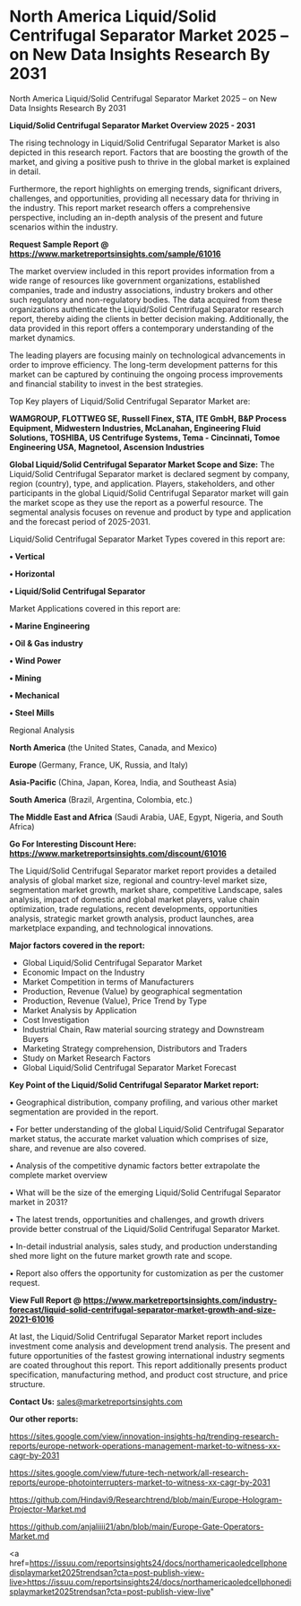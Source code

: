 # North America Liquid/Solid Centrifugal Separator Market 2025 – on New Data Insights Research By 2031
North America Liquid/Solid Centrifugal Separator Market 2025 – on New Data Insights Research By 2031

<Strong> Liquid/Solid Centrifugal Separator Market Overview 2025 - 2031</strong>

The rising technology in Liquid/Solid Centrifugal Separator Market is also depicted in this research report. Factors that are boosting the growth of the market, and giving a positive push to thrive in the global market is explained in detail.

Furthermore, the report highlights on emerging trends, significant drivers, challenges, and opportunities, providing all necessary data for thriving in the industry. This report market research offers a comprehensive perspective, including an in-depth analysis of the present and future scenarios within the industry.

<strong>Request Sample Report @ <a href=https://www.marketreportsinsights.com/sample/61016>https://www.marketreportsinsights.com/sample/61016</a></strong>

The market overview included in this report provides information from a wide range of resources like government organizations, established companies, trade and industry associations, industry brokers and other such regulatory and non-regulatory bodies. The data acquired from these organizations authenticate the Liquid/Solid Centrifugal Separator research report, thereby aiding the clients in better decision making. Additionally, the data provided in this report offers a contemporary understanding of the market dynamics.

The leading players are focusing mainly on technological advancements in order to improve efficiency. The long-term development patterns for this market can be captured by continuing the ongoing process improvements and financial stability to invest in the best strategies.

Top Key players of Liquid/Solid Centrifugal Separator Market are:

<strong>WAMGROUP, FLOTTWEG SE, Russell Finex, STA, ITE GmbH, B&P Process Equipment, Midwestern Industries, McLanahan, Engineering Fluid Solutions, TOSHIBA, US Centrifuge Systems, Tema - Cincinnati, Tomoe Engineering USA, Magnetool, Ascension Industries</strong>

<strong><b>Global Liquid/Solid Centrifugal Separator Market Scope and Size:</b></strong>
The Liquid/Solid Centrifugal Separator market is declared segment by company, region (country), type, and application. Players, stakeholders, and other participants in the global Liquid/Solid Centrifugal Separator market will gain the market scope as they use the report as a powerful resource. The segmental analysis focuses on revenue and product by type and application and the forecast period of 2025-2031.

Liquid/Solid Centrifugal Separator Market Types covered in this report are:

<strong>• Vertical

• Horizontal

• Liquid/Solid Centrifugal Separator</strong>

Market Applications covered in this report are:

<strong>• Marine Engineering

• Oil & Gas industry

• Wind Power

• Mining

• Mechanical

• Steel Mills</strong> 

Regional Analysis

<strong>North America</strong> (the United States, Canada, and Mexico)

<strong>Europe</strong> (Germany, France, UK, Russia, and Italy)

<strong>Asia-Pacific</strong> (China, Japan, Korea, India, and Southeast Asia)

<strong>South America</strong> (Brazil, Argentina, Colombia, etc.)

<strong>The Middle East and Africa</strong> (Saudi Arabia, UAE, Egypt, Nigeria, and South Africa)

<strong>Go For Interesting Discount Here: <a href=https://www.marketreportsinsights.com/discount/61016>https://www.marketreportsinsights.com/discount/61016</a></strong>

The Liquid/Solid Centrifugal Separator market report provides a detailed analysis of global market size, regional and country-level market size, segmentation market growth, market share, competitive Landscape, sales analysis, impact of domestic and global market players, value chain optimization, trade regulations, recent developments, opportunities analysis, strategic market growth analysis, product launches, area marketplace expanding, and technological innovations.

<strong><b>Major factors covered in the report:</b></strong>
<ul>
  <li>Global Liquid/Solid Centrifugal Separator Market </li>
  <li>Economic Impact on the Industry</li>
  <li>Market Competition in terms of Manufacturers</li>
  <li>Production, Revenue (Value) by geographical segmentation</li>
  <li>Production, Revenue (Value), Price Trend by Type</li>
  <li>Market Analysis by Application</li>
  <li>Cost Investigation</li>
  <li>Industrial Chain, Raw material sourcing strategy and Downstream Buyers</li>
  <li>Marketing Strategy comprehension, Distributors and Traders</li>
  <li>Study on Market Research Factors</li>
  <li>Global Liquid/Solid Centrifugal Separator Market Forecast</li>
</ul>

<strong><b>Key Point of the Liquid/Solid Centrifugal Separator Market report:</b></strong>

• Geographical distribution, company profiling, and various other market segmentation are provided in the report.

• For better understanding of the global Liquid/Solid Centrifugal Separator market status, the accurate market valuation which comprises of size, share, and revenue are also covered.

• Analysis of the competitive dynamic factors better extrapolate the complete market overview

• What will be the size of the emerging Liquid/Solid Centrifugal Separator market in 2031?

• The latest trends, opportunities and challenges, and growth drivers provide better construal of the Liquid/Solid Centrifugal Separator Market.

• In-detail industrial analysis, sales study, and production understanding shed more light on the future market growth rate and scope.

• Report also offers the opportunity for customization as per the customer request.

<strong><b>View Full Report @ <a href=https://www.marketreportsinsights.com/industry-forecast/liquid-solid-centrifugal-separator-market-growth-and-size-2021-61016>https://www.marketreportsinsights.com/industry-forecast/liquid-solid-centrifugal-separator-market-growth-and-size-2021-61016</a></b></strong>


At last, the Liquid/Solid Centrifugal Separator Market report includes investment come analysis and development trend analysis. The present and future opportunities of the fastest growing international industry segments are coated throughout this report. This report additionally presents product specification, manufacturing method, and product cost structure, and price structure.

<strong>Contact Us:</strong>
sales@marketreportsinsights.com

<strong>Our other reports:</strong>

<a href=https://sites.google.com/view/innovation-insights-hq/trending-research-reports/europe-network-operations-management-market-to-witness-xx-cagr-by-2031>https://sites.google.com/view/innovation-insights-hq/trending-research-reports/europe-network-operations-management-market-to-witness-xx-cagr-by-2031</a>

<a href=https://sites.google.com/view/future-tech-network/all-research-reports/europe-photointerrupters-market-to-witness-xx-cagr-by-2031>https://sites.google.com/view/future-tech-network/all-research-reports/europe-photointerrupters-market-to-witness-xx-cagr-by-2031</a>

<a href=https://github.com/Hindavi9/Researchtrend/blob/main/Europe-Hologram-Projector-Market.md>https://github.com/Hindavi9/Researchtrend/blob/main/Europe-Hologram-Projector-Market.md</a>

<a href=https://github.com/anjaliiii21/abn/blob/main/Europe-Gate-Operators-Market.md>https://github.com/anjaliiii21/abn/blob/main/Europe-Gate-Operators-Market.md</a>

<a href=https://issuu.com/reportsinsights24/docs/northamericaoledcellphonedisplaymarket2025trendsan?cta=post-publish-view-live>https://issuu.com/reportsinsights24/docs/northamericaoledcellphonedisplaymarket2025trendsan?cta=post-publish-view-live</a>"
